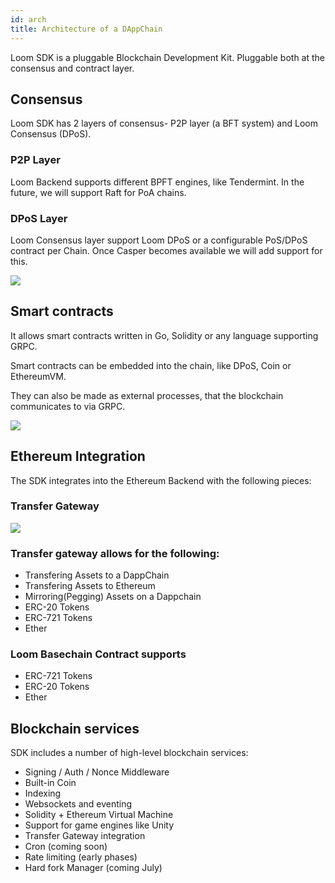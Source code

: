```yaml
---
id: arch
title: Architecture of a DAppChain
---
```


Loom SDK is a pluggable Blockchain Development Kit. Pluggable both at the consensus and contract layer.

## Consensus

Loom SDK has 2 layers of consensus- P2P layer (a BFT system) and Loom Consensus (DPoS).

### P2P Layer
Loom Backend supports different BPFT engines, like Tendermint. In the future, we will support Raft for PoA chains.

### DPoS Layer

Loom Consensus layer support Loom DPoS or a configurable PoS/DPoS contract per Chain. Once Casper becomes available we will add support for this.

![](/developers/img/loom-sdk-arch-overview.jpg)



## Smart contracts

It allows smart contracts written in Go, Solidity or any language supporting GRPC.

Smart contracts can be embedded into the chain, like DPoS, Coin or EthereumVM.

They can also be made as external processes, that the blockchain communicates to via GRPC.


![](/developers/img/loom-sdk-arch-contracts.jpg)


## Ethereum Integration

The SDK integrates into the Ethereum Backend with the following pieces:

### Transfer Gateway

![](/developers/img/loom-sdk-arch-plasma.jpg)

### Transfer gateway allows for the following:

* Transfering Assets to a DappChain
* Transfering Assets to Ethereum
* Mirroring(Pegging) Assets on a Dappchain
* ERC-20 Tokens
* ERC-721 Tokens
* Ether

### Loom Basechain Contract supports

* ERC-721 Tokens
* ERC-20 Tokens
* Ether


## Blockchain services

SDK includes a number of high-level blockchain services:

* Signing / Auth / Nonce Middleware
* Built-in Coin
* Indexing
* Websockets and eventing
* Solidity + Ethereum Virtual Machine
* Support for game engines like Unity
* Transfer Gateway integration
* Cron  (coming soon)
* Rate limiting (early phases)
* Hard fork Manager (coming July)
